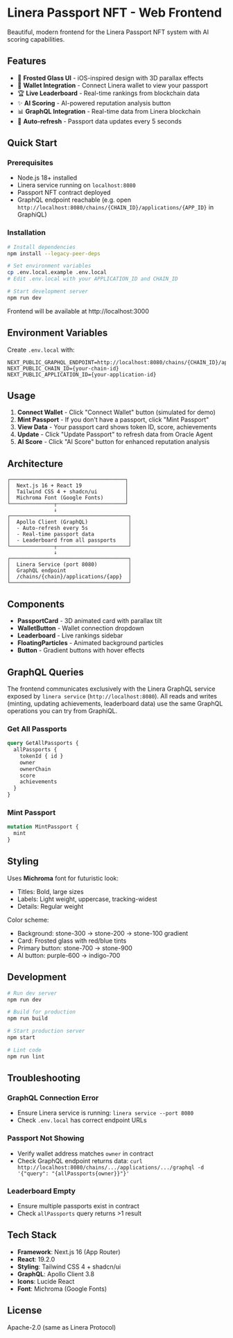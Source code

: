 # Linera Passport NFT - Web Frontend

Beautiful, modern frontend for the Linera Passport NFT system with AI scoring capabilities.

## Features

- 🎨 **Frosted Glass UI** - iOS-inspired design with 3D parallax effects
- 👛 **Wallet Integration** - Connect Linera wallet to view your passport
- 🏆 **Live Leaderboard** - Real-time rankings from blockchain data
- ✨ **AI Scoring** - AI-powered reputation analysis button
- 📊 **GraphQL Integration** - Real-time data from Linera blockchain
- 🔄 **Auto-refresh** - Passport data updates every 5 seconds

## Quick Start

### Prerequisites

- Node.js 18+ installed
- Linera service running on `localhost:8080`
- Passport NFT contract deployed
- GraphQL endpoint reachable (e.g. open `http://localhost:8080/chains/{CHAIN_ID}/applications/{APP_ID}` in GraphiQL)

### Installation

```bash
# Install dependencies
npm install --legacy-peer-deps

# Set environment variables
cp .env.local.example .env.local
# Edit .env.local with your APPLICATION_ID and CHAIN_ID

# Start development server
npm run dev
```

Frontend will be available at http://localhost:3000

## Environment Variables

Create `.env.local` with:

```env
NEXT_PUBLIC_GRAPHQL_ENDPOINT=http://localhost:8080/chains/{CHAIN_ID}/applications/{APP_ID}
NEXT_PUBLIC_CHAIN_ID={your-chain-id}
NEXT_PUBLIC_APPLICATION_ID={your-application-id}
```

## Usage

1. **Connect Wallet** - Click "Connect Wallet" button (simulated for demo)
2. **Mint Passport** - If you don't have a passport, click "Mint Passport"
3. **View Data** - Your passport card shows token ID, score, achievements
4. **Update** - Click "Update Passport" to refresh data from Oracle Agent
5. **AI Score** - Click "AI Score" button for enhanced reputation analysis

## Architecture

```
┌─────────────────────────────────────┐
│  Next.js 16 + React 19              │
│  Tailwind CSS 4 + shadcn/ui         │
│  Michroma Font (Google Fonts)       │
└──────────────┬──────────────────────┘
               ↓
┌──────────────────────────────────────┐
│  Apollo Client (GraphQL)             │
│  - Auto-refresh every 5s             │
│  - Real-time passport data           │
│  - Leaderboard from all passports    │
└──────────────┬───────────────────────┘
               ↓
┌──────────────────────────────────────┐
│  Linera Service (port 8080)          │
│  GraphQL endpoint                    │
│  /chains/{chain}/applications/{app}  │
└──────────────────────────────────────┘
```

## Components

- **PassportCard** - 3D animated card with parallax tilt
- **WalletButton** - Wallet connection dropdown
- **Leaderboard** - Live rankings sidebar
- **FloatingParticles** - Animated background particles
- **Button** - Gradient buttons with hover effects

## GraphQL Queries

The frontend communicates exclusively with the Linera GraphQL service exposed by `linera service`
(`http://localhost:8080`). All reads and writes (minting, updating achievements, leaderboard data)
use the same GraphQL operations you can try from GraphiQL.

### Get All Passports
```graphql
query GetAllPassports {
  allPassports {
    tokenId { id }
    owner
    ownerChain
    score
    achievements
  }
}
```

### Mint Passport
```graphql
mutation MintPassport {
  mint
}
```

## Styling

Uses **Michroma** font for futuristic look:
- Titles: Bold, large sizes
- Labels: Light weight, uppercase, tracking-widest
- Details: Regular weight

Color scheme:
- Background: stone-300 → stone-200 → stone-100 gradient
- Card: Frosted glass with red/blue tints
- Primary button: stone-700 → stone-900
- AI button: purple-600 → indigo-700

## Development

```bash
# Run dev server
npm run dev

# Build for production
npm run build

# Start production server
npm start

# Lint code
npm run lint
```

## Troubleshooting

### GraphQL Connection Error
- Ensure Linera service is running: `linera service --port 8080`
- Check `.env.local` has correct endpoint URLs

### Passport Not Showing
- Verify wallet address matches `owner` in contract
- Check GraphQL endpoint returns data: `curl http://localhost:8080/chains/.../applications/.../graphql -d '{"query": "{allPassports{owner}}"}'`

### Leaderboard Empty
- Ensure multiple passports exist in contract
- Check `allPassports` query returns >1 result

## Tech Stack

- **Framework**: Next.js 16 (App Router)
- **React**: 19.2.0
- **Styling**: Tailwind CSS 4 + shadcn/ui
- **GraphQL**: Apollo Client 3.8
- **Icons**: Lucide React
- **Font**: Michroma (Google Fonts)

## License

Apache-2.0 (same as Linera Protocol)

